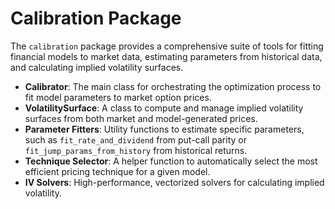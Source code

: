 # Calibration Package

The `calibration` package provides a comprehensive suite of tools for fitting financial models to market data, estimating parameters from historical data, and calculating implied volatility surfaces.

- **Calibrator**: The main class for orchestrating the optimization process to fit model parameters to market option prices.
- **VolatilitySurface**: A class to compute and manage implied volatility surfaces from both market and model-generated prices.
- **Parameter Fitters**: Utility functions to estimate specific parameters, such as `fit_rate_and_dividend` from put-call parity or `fit_jump_params_from_history` from historical returns.
- **Technique Selector**: A helper function to automatically select the most efficient pricing technique for a given model.
- **IV Solvers**: High-performance, vectorized solvers for calculating implied volatility.
